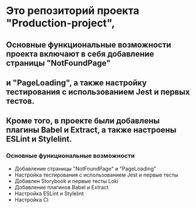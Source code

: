 # Это репозиторий проекта "Production-project", 

## Основные функциональные возможности проекта включают в себя добавление страницы "NotFoundPage" 
## и "PageLoading", а также настройку тестирования с использованием Jest и первых тестов. 
## Кроме того, в проекте были добавлены плагины Babel и Extract, а также настроены ESLint и Stylelint.

### Основные функциональные возможности
- Добавление страницы "NotFoundPage" и "PageLoading"
- Настройка тестирования с использованием Jest и первые тесты
- Добавлен Storybook и первые тесты Loki
- Добавление плагинов Babel и Extract
- Настройка ESLint и Stylelint
- Настройка CI
